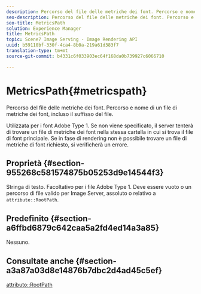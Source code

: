```yaml
---
description: Percorso del file delle metriche dei font. Percorso e nome di un file di metriche dei font, incluso il suffisso del file.
seo-description: Percorso del file delle metriche dei font. Percorso e nome di un file di metriche dei font, incluso il suffisso del file.
seo-title: MetricsPath
solution: Experience Manager
title: MetricsPath
topic: Scene7 Image Serving - Image Rendering API
uuid: b59110bf-330f-4ca4-8b0a-219a61d383f7
translation-type: tm+mt
source-git-commit: b4331c6f033903ec64f168da0b739927c6066710

---
```



# MetricsPath{#metricspath}

Percorso del file delle metriche dei font. Percorso e nome di un file di metriche dei font, incluso il suffisso del file.

Utilizzata per i font Adobe Type 1. Se non viene specificato, il server tenterà di trovare un file di metriche dei font nella stessa cartella in cui si trova il file di font principale. Se in fase di rendering non è possibile trovare un file di metriche di font richiesto, si verificherà un errore.

## Proprietà {#section-955268c581574875b05253d9e14544f3}

Stringa di testo. Facoltativo per i file Adobe Type 1. Deve essere vuoto o un percorso di file valido per Image Server, assoluto o relativo a `attribute::RootPath`.

## Predefinito {#section-a6ffbd6879c642caa5a2fd4ed14a3a85}

Nessuno.

## Consultate anche {#section-a3a87a03d8e14876b7dbc2d4ad45c5ef}

[attributo::RootPath](/help/aem-is-ir-api/is-api/image-catalog/image-serving-api-ref/c-image-catalog-reference/c-attributes-reference/r-rootpath.md)
